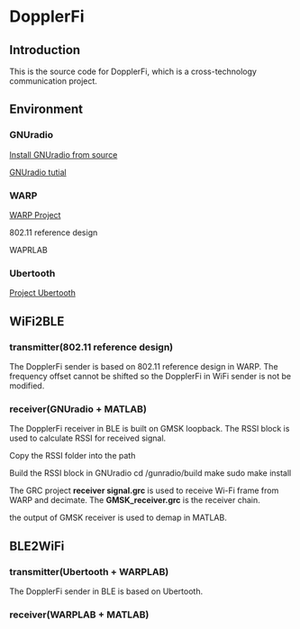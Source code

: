 # DopplerFi

## Introduction

This is the source code for DopplerFi, which is a cross-technology communication project.

## Environment

### GNUradio
[Install GNUradio from source](http://gnuradio.org/redmine/projects/gnuradio/wiki/InstallingGRFromSource)

[GNUradio tutial](https://wiki.gnuradio.org/index.php/Guided_Tutorial_GNU_Radio_in_C++)

### WARP
[WARP Project](http://warpproject.org/trac)

802.11 reference design

WAPRLAB


### Ubertooth

[Project Ubertooth](https://github.com/greatscottgadgets/ubertooth/wiki)

## WiFi2BLE
### transmitter(802.11 reference design)
The DopplerFi sender is based on 802.11 reference design in WARP. The frequency offset cannot be shifted so the DopplerFi in WiFi sender is not be modified. 

### receiver(GNUradio + MATLAB)
The DopplerFi receiver in BLE is built on GMSK loopback. The RSSI block is used to calculate RSSI for received signal.

Copy the RSSI folder into the path

Build the RSSI block in GNUradio
    cd  /gunradio/build
    make 
    sudo make install

The GRC project **receiver signal.grc** is used to receive Wi-Fi frame from WARP and decimate.
The **GMSK\_receiver.grc** is the receiver chain.

the output of GMSK receiver is used to demap in MATLAB.

## BLE2WiFi
### transmitter(Ubertooth + WARPLAB)
The DopplerFi sender in BLE is based on Ubertooth. 

### receiver(WARPLAB + MATLAB)
